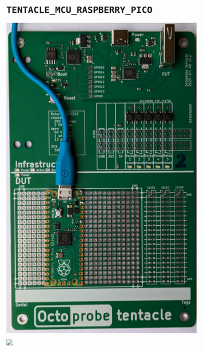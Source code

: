 # `TENTACLE_MCU_RASPBERRY_PICO`

![](tentacle_layout.jpg)

![](https://www.raspberrypi.com/documentation/microcontrollers/images/pico-pinout.svg)
